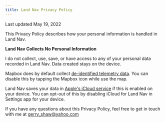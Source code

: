 ```yaml
---
title: Land Nav Privacy Policy
---
```


Last updated May 19, 2022

This Privacy Policy describes how your personal information is handled in Land Nav.

**Land Nav Collects No Personal Information**

I do not collect, use, save, or have access to any of your personal data recorded in Land Nav. Data created stays on the device.

Mapbox does by default collect [de-identified telemetry data](https://www.mapbox.com/telemetry). You can disable this by tapping the Mapbox icon while use the map.

Land Nav saves your data in [Apple's iCloud service](https://support.apple.com/en-us/HT202303) if this is enabled on your device. You can opt-out of this by disabling iCloud for Land Nav in Settings app for your device.

If you have any questions about this Privacy Policy, feel free to get in touch with me at gerry_shaw@yahoo.com
